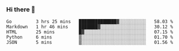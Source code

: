 ### Hi there 👋

<!--
**KLXLjun/KLXLjun** is a ✨ _special_ ✨ repository because its `README.md` (this file) appears on your GitHub profile.

Here are some ideas to get you started:

- 🔭 I’m currently working on ...
- 🌱 I’m currently learning ...
- 👯 I’m looking to collaborate on ...
- 🤔 I’m looking for help with ...
- 💬 Ask me about ...
- 📫 How to reach me: ...
- 😄 Pronouns: ...
- ⚡ Fun fact: ...
-->

<!--START_SECTION:waka-->
```text
Go         3 hrs 25 mins   ██████████████▓░░░░░░░░░░   58.03 % 
Markdown   1 hr 46 mins    ███████▓░░░░░░░░░░░░░░░░░   30.12 % 
HTML       25 mins         █▓░░░░░░░░░░░░░░░░░░░░░░░   07.15 % 
Python     6 mins          ▒░░░░░░░░░░░░░░░░░░░░░░░░   01.70 % 
JSON       5 mins          ▒░░░░░░░░░░░░░░░░░░░░░░░░   01.56 % 
```
<!--END_SECTION:waka-->

